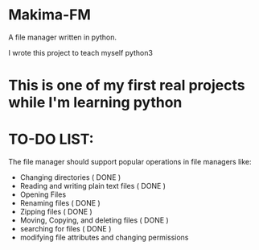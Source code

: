 # Makima-FM
A file manager written in python.

I wrote this project to teach myself python3


# This is one of my first real projects while I'm learning python

TO-DO LIST:
===========
The file manager should support popular operations in file managers like:

* Changing directories                                            ( DONE )
* Reading and writing plain text files                            ( DONE )
* Opening Files                                                   
* Renaming files                                                  ( DONE )
* Zipping files                                                   ( DONE )
* Moving, Copying, and deleting files                             ( DONE )
* searching for files                                             ( DONE )
* modifying file attributes and changing permissions
